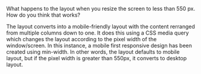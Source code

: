What happens to the layout when you resize the screen to less than 550 px. How do you think that works? 

The layout converts into a mobile-friendly layout with the content rerranged from multiple columns down to one. It does this using a CSS media query which changes the layout according to the pixel width of the window/screen. In this instance, a mobile first responsive design has been created using min-width. In other words, the layout defaults to mobile layout, but if the pixel width is greater than 550px, it converts to desktop layout.
